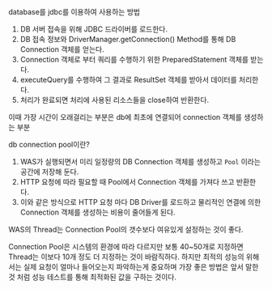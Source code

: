 database를 jdbc를 이용하여 사용하는 방법

1. DB 서버 접속을 위해 JDBC 드라이버를 로드한다.
2. DB 접속 정보와 DriverManager.getConnection() Method를 통해 DB Connection 객체를 얻는다.
3. Connection 객체로 부터 쿼리를 수행하기 위한 PreparedStatement 객체를 받는다.
4. executeQuery를 수행하여 그 결과로 ResultSet 객체를 받아서 데이터를 처리한다.
5. 처리가 완료되면 처리에 사용된 리소스들을 close하여 반환한다.

이때 가장 시간이 오래걸리는 부분은 db에 최초에 연결되어 connection 객체를 생성하는 부분



db connection pool이란?

1. WAS가 실행되면서 미리 일정량의 DB Connection 객체를 생성하고 `Pool` 이라는 공간에 저장해 둔다.
2. HTTP 요청에 따라 필요할 때 Pool에서 Connection 객체를 가져다 쓰고 반환한다.
3. 이와 같은 방식으로 HTTP 요청 마다 DB Driver를 로드하고 물리적인 연결에 의한 Connection 객체를 생성하는 비용이 줄어들게 된다.



WAS의 Thread는 Connection Pool의 갯수보다 여유있게 설정하는 것이 좋다.

Connection Pool은 시스템의 환경에 따라 다르지만 보통 40~50개로 지정하면 Thread는 이보다 10개 정도 더 지정하는 것이 바람직하다. 하지만 최적의 성능의 위해서는 실제 요청이 얼마나 들어오는지 파악하는게 중요하며 가장 좋은 방법은 앞서 말한것 처럼 성능 테스트를 통해 최적화된 값을 구하는 것이다.

